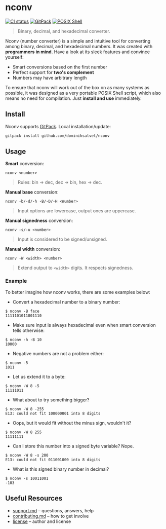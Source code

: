 # nconv

[![CI status](https://github.com/dominiksalvet/nconv/workflows/CI/badge.svg)](https://github.com/dominiksalvet/nconv/actions)
[![GitPack](https://img.shields.io/badge/-GitPack-571997)](https://github.com/dominiksalvet/gitpack)
[![POSIX Shell](https://img.shields.io/badge/POSIX-Shell-111111)](https://pubs.opengroup.org/onlinepubs/9699919799/utilities/V3_chap02.html)

> Binary, decimal, and hexadecimal converter.

Nconv (number converter) is a simple and intuitive tool for converting among binary, decimal, and hexadecimal numbers. It was created with **programmers in mind**. Have a look at its sleek features and convince yourself:

* Smart conversions based on the first number
* Perfect support for **two's complement**
* Numbers may have arbitrary length

To ensure that nconv will work out of the box on as many systems as possible, it was designed as a very portable POSIX Shell script, which also means no need for compilation. Just **install and use** immediately.

## Install

Nconv supports [GitPack](https://github.com/dominiksalvet/gitpack). Local installation/update:

```sh
gitpack install github.com/dominiksalvet/nconv
```

## Usage

**Smart** conversion:

```
nconv <number>
```

> Rules: bin → dec, dec → bin, hex → dec.

**Manual base** conversion:

```
nconv -b/-d/-h -B/-D/-H <number>
```

> Input options are lowercase, output ones are uppercase.

**Manual signedness** conversion:

```
nconv -s/-u <number>
```

> Input is considered to be signed/unsigned.

**Manual width** conversion:

```
nconv -W <width> <number>
```

> Extend output to `<width>` digits. It respects signedness.

### Example

To better imagine how nconv works, there are some examples below:

* Convert a hexadecimal number to a binary number:

```
$ nconv -B face
1111101011001110
```

* Make sure input is always hexadecimal even when smart conversion tells otherwise:

```
$ nconv -h -B 10
10000
```

* Negative numbers are not a problem either:

```
$ nconv -5
1011
```

* Let us extend it to a byte:

```
$ nconv -W 8 -5
11111011
```

* What about to try something bigger?

```
$ nconv -W 8 -255
E13: could not fit 100000001 into 8 digits
```

* Oops, but it would fit without the minus sign, wouldn't it?

```
$ nconv -W 8 255
11111111
```

* Can I store this number into a signed byte variable? Nope.

```
$ nconv -W 8 -s 200
E13: could not fit 011001000 into 8 digits
```

* What is this signed binary number in decimal?

```
$ nconv -s 10011001
-103
```

## Useful Resources

* [support.md](support.md) – questions, answers, help
* [contributing.md](contributing.md) – how to get involve
* [license](license) – author and license
